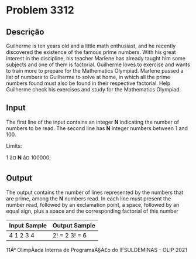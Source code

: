 # Problem 3312

Descrição
----------

Guilherme is ten years old and a little math enthusiast, and he recently discovered the existence of the famous prime numbers. With his great interest in the discipline, his teacher Marlene has already taught him some subjects and one of them is factorial. Guilherme loves to exercise and wants to train more to prepare for the Mathematics Olympiad. Marlene passed a list of numbers to Guilherme to solve at home, in which all the prime numbers found must also be found in their respective factorial. Help Guilherme check his exercises and study for the Mathematics Olympiad.

Input
-----

The first line of the input contains an integer **N** indicating the number of numbers to be read. The second line has **N** integer numbers between 1 and 100.

Limits:

1 â¤ **N** â¤ 100000;

Output
------

The output contains the number of lines represented by the numbers that are prime, among the **N** numbers read. In each line must present the number read, followed by an exclamation point, a space, followed by an equal sign, plus a space and the corresponding factorial of this number


| Input Sample | Output Sample |
| --- | --- |
| 4  1 2 3 4 | 2! = 2  3! = 6 |

11Âª OlimpÃ­ada Interna de ProgramaÃ§Ã£o do IFSULDEMINAS - OLIP 2021

